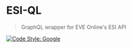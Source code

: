 # ESI-QL

> GraphQL wrapper for EVE Online's ESI API

[![Code Style: Google](https://img.shields.io/badge/code%20style-google-blueviolet.svg)](https://github.com/google/gts)



